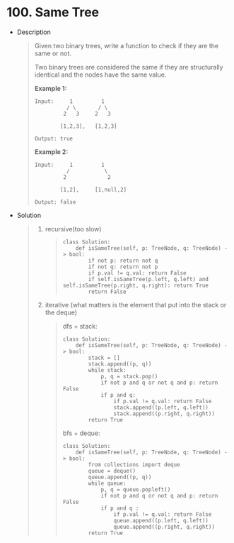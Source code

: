 # 100. Same Tree



- Description

  > Given two binary trees, write a function to check if they are the same or not.
  >
  > Two binary trees are considered the same if they are structurally identical and the nodes have the same value.
  >
  > **Example 1:**
  >
  > ```
  > Input:     1         1
  >           / \       / \
  >          2   3     2   3
  > 
  >         [1,2,3],   [1,2,3]
  > 
  > Output: true
  > ```
  >
  > **Example 2:**
  >
  > ```
  > Input:     1         1
  >           /           \
  >          2             2
  > 
  >         [1,2],     [1,null,2]
  > 
  > Output: false
  > ```

- Solution

  > 1. recursive(too slow)
  >
  >    > ```python3
  >    > class Solution:
  >    >     def isSameTree(self, p: TreeNode, q: TreeNode) -> bool:
  >    >         if not p: return not q
  >    >         if not q: return not p
  >    >         if p.val != q.val: return False
  >    >         if self.isSameTree(p.left, q.left) and self.isSameTree(p.right, q.right): return True
  >    >         return False
  >    > ```
  >
  > 2. iterative (what matters is the element that put into the stack or the deque)
  >
  >    > dfs + stack:
  >    >
  >    > ```python3
  >    > class Solution:
  >    >     def isSameTree(self, p: TreeNode, q: TreeNode) -> bool:
  >    >         stack = []
  >    >         stack.append((p, q))
  >    >         while stack:
  >    >             p, q = stack.pop()
  >    >             if not p and q or not q and p: return False
  >    >             if p and q:
  >    >                 if p.val != q.val: return False
  >    >                 stack.append((p.left, q.left))
  >    >                 stack.append((p.right, q.right))
  >    >         return True
  >    > ```
  >    >
  >    > bfs + deque:
  >    >
  >    > ```
  >    > class Solution:
  >    >     def isSameTree(self, p: TreeNode, q: TreeNode) -> bool:
  >    >         from collections import deque
  >    >         queue = deque()
  >    >         queue.append((p, q))
  >    >         while queue:
  >    >             p, q = queue.popleft()
  >    >             if not p and q or not q and p: return False
  >    >             if p and q :
  >    >                 if p.val != q.val: return False
  >    >                 queue.append((p.left, q.left))
  >    >                 queue.append((p.right, q.right))
  >    >         return True
  >    > ```
  >    >
  >    > 